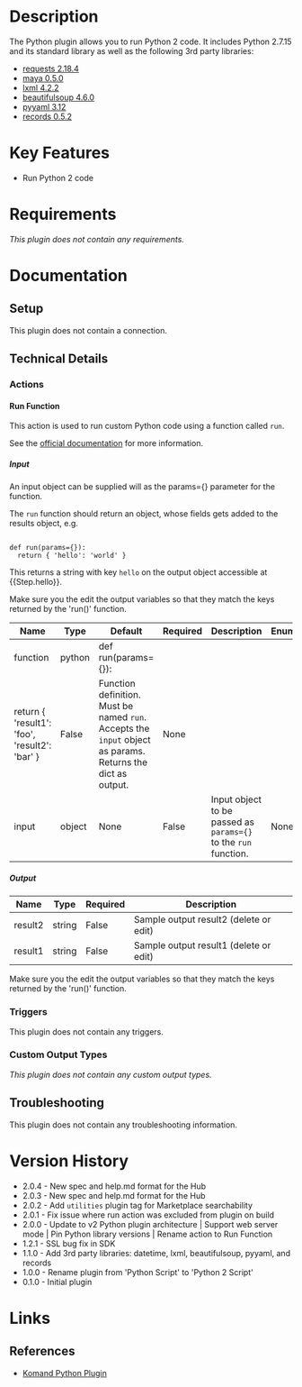 # Description

The Python plugin allows you to run Python 2 code. It includes Python 2.7.15 and its standard library as well as the following 3rd party libraries:

* [requests 2.18.4](https://www.python-requests.org/en/master/)
* [maya 0.5.0](https://pypi.python.org/pypi/maya)
* [lxml 4.2.2](http://lxml.de/)
* [beautifulsoup 4.6.0](https://www.crummy.com/software/BeautifulSoup/)
* [pyyaml 3.12](http://pyyaml.org/)
* [records 0.5.2](https://github.com/kennethreitz/records)

# Key Features

* Run Python 2 code

# Requirements

_This plugin does not contain any requirements._

# Documentation

## Setup

This plugin does not contain a connection.

## Technical Details

### Actions

#### Run Function

This action is used to run custom Python code using a function called `run`.

See the [official documentation](https://docs.komand.com/docs/python-script-plugin) for more information.

##### Input

An input object can be supplied will as the params={} parameter for the function.

The `run` function should return an object,
whose fields gets added to the results object, e.g.

```

def run(params={}):
  return { 'hello': 'world' }

```

This returns a string with key `hello` on the output object accessible at {{Step.hello}}.

Make sure you the edit the output variables so that they match the keys returned by the 'run()' function.

|Name|Type|Default|Required|Description|Enum|
|----|----|-------|--------|-----------|----|
|function|python|def run(params={})\:
  return { 'result1'\: 'foo', 'result2'\: 'bar' }|False|Function definition. Must be named `run`. Accepts the `input` object as params. Returns the dict as output.|None|
|input|object|None|False|Input object to be passed as `params={}` to the `run` function.|None|

##### Output

|Name|Type|Required|Description|
|----|----|--------|-----------|
|result2|string|False|Sample output result2 (delete or edit)|
|result1|string|False|Sample output result1 (delete or edit)|

Make sure you the edit the output variables so that they match the keys returned by the 'run()' function.

### Triggers

This plugin does not contain any triggers.

### Custom Output Types

_This plugin does not contain any custom output types._

## Troubleshooting

This plugin does not contain any troubleshooting information.

# Version History

* 2.0.4 - New spec and help.md format for the Hub
* 2.0.3 - New spec and help.md format for the Hub
* 2.0.2 - Add `utilities` plugin tag for Marketplace searchability
* 2.0.1 - Fix issue where run action was excluded from plugin on build
* 2.0.0 - Update to v2 Python plugin architecture | Support web server mode | Pin Python library versions | Rename action to Run Function
* 1.2.1 - SSL bug fix in SDK
* 1.1.0 - Add 3rd party libraries: datetime, lxml, beautifulsoup, pyyaml, and records
* 1.0.0 - Rename plugin from 'Python Script' to 'Python 2 Script'
* 0.1.0 - Initial plugin

# Links

## References

* [Komand Python Plugin](https://komand.zendesk.com/hc/en-us/articles/115000571528)

